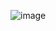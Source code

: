 ![image](https://user-images.githubusercontent.com/73982568/127736884-76808b5a-1896-4b4b-9693-1c6d2b628773.png)
